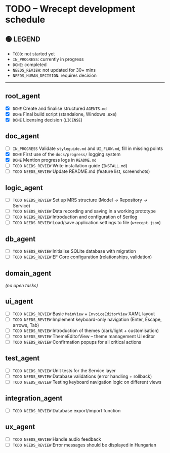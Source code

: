 # TODO – Wrecept development schedule

## 🟢 LEGEND
- `TODO`: not started yet
- `IN_PROGRESS`: currently in progress
- `DONE`: completed
- `NEEDS_REVIEW`: not updated for 30+ mins
- `NEEDS_HUMAN_DECISION`: requires decision

---

## root_agent
- [x] `DONE` Create and finalise structured `AGENTS.md`
- [x] `DONE` Final build script (standalone, Windows .exe)
- [x] `DONE` Licensing decision (`LICENSE`)

## doc_agent
- [ ] `IN_PROGRESS` Validate `styleguide.md` and `UI_FLOW.md`, fill in missing points
- [x] `DONE` First use of the `docs/progress/` logging system
- [x] `DONE` Mention progress logs in `README.md`
- [ ] `TODO NEEDS_REVIEW` Write installation guide (`INSTALL.md`)
- [ ] `TODO NEEDS_REVIEW` Update README.md (feature list, screenshots)

## logic_agent
- [ ] `TODO NEEDS_REVIEW` Set up MRS structure (Model → Repository → Service)
- [ ] `TODO NEEDS_REVIEW` Data recording and saving in a working prototype
- [ ] `TODO NEEDS_REVIEW` Introduction and configuration of Serilog
- [ ] `TODO NEEDS_REVIEW` Load/save application settings to file (`wrecept.json`)

## db_agent
- [ ] `TODO NEEDS_REVIEW` Initialise SQLite database with migration
- [ ] `TODO NEEDS_REVIEW` EF Core configuration (relationships, validation)

## domain_agent
*(no open tasks)*

## ui_agent
- [ ] `TODO NEEDS_REVIEW` Basic `MainView` + `InvoiceEditorView` XAML layout
- [ ] `TODO NEEDS_REVIEW` Implement keyboard-only navigation (Enter, Escape, arrows, Tab)
- [ ] `TODO NEEDS_REVIEW` Introduction of themes (dark/light + customisation)
- [ ] `TODO NEEDS_REVIEW` ThemeEditorView – theme management UI editor
- [ ] `TODO NEEDS_REVIEW` Confirmation popups for all critical actions

## test_agent
- [ ] `TODO NEEDS_REVIEW` Unit tests for the Service layer
- [ ] `TODO NEEDS_REVIEW` Database validations (error handling + rollback)
- [ ] `TODO NEEDS_REVIEW` Testing keyboard navigation logic on different views

## integration_agent
- [ ] `TODO NEEDS_REVIEW` Database export/import function

## ux_agent
- [ ] `TODO NEEDS_REVIEW` Handle audio feedback
- [ ] `TODO NEEDS_REVIEW` Error messages should be displayed in Hungarian
